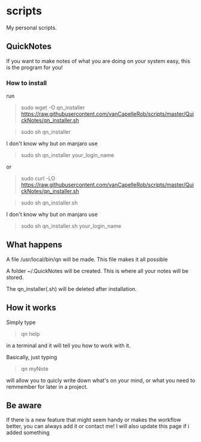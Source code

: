 # scripts
My personal scripts.

## QuickNotes
If you want to make notes of what you are doing on your system easy, this is
the program for you!

### How to install
run
> sudo wget -O qn_installer https://raw.githubusercontent.com/vanCapelleRob/scripts/master/QuickNotes/qn_installer.sh

> sudo sh qn_installer

I don't know why but on manjaro use

> sudo sh qn_installer your_login_name


or

> sudo curl -LO https://raw.githubusercontent.com/vanCapelleRob/scripts/master/QuickNotes/qn_installer.sh

> sudo sh qn_installer.sh

I don't know why but on manjaro use

> sudo sh qn_installer.sh your_login_name

## What happens
A file /usr/local/bin/qn will be made. This file makes it all possible

A folder ~/.QuickNotes will be created. This is where all your notes will be stored.

The qn_installer(.sh) will be deleted after installation.

## How it works
Simply type

> qn help

in a terminal and it will tell you how to work with it.

Basically, just typing

> qn myNote

will allow you to quicly write down what's on your mind, or what you need to remmember for later in a project.


## Be aware
If there is a new feature that might seem handy or makes the workflow better, you can always add it or contact me!
I will also update this page if i added something

